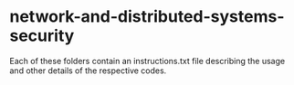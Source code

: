 # network-and-distributed-systems-security
Each of these folders contain an instructions.txt file describing the usage and other details of the respective codes.
